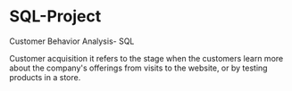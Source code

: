 # SQL-Project
Customer Behavior Analysis- SQL 

Customer acquisition it refers to the stage when the customers learn more about the company's offerings from visits to the website, or by testing products in a store.



